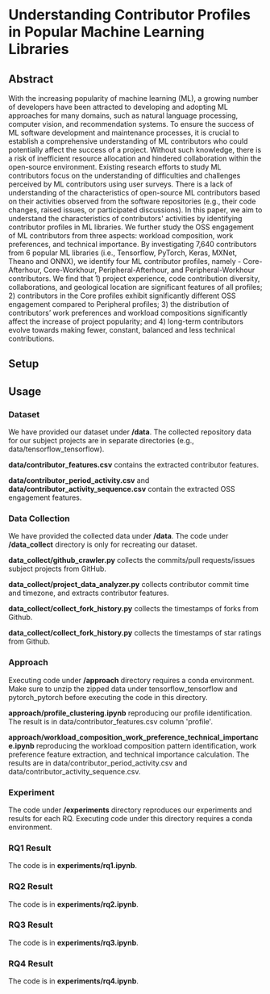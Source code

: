 # Understanding Contributor Profiles in Popular Machine Learning Libraries

## Abstract
With the increasing popularity of machine learning (ML), a growing number of developers have been attracted to developing and adopting ML approaches for many domains, such as natural language processing, computer vision, and recommendation systems. To ensure the success of ML software development and maintenance processes, it is crucial to establish a comprehensive understanding of ML contributors who could potentially affect the success of a project. Without such knowledge, there is a risk of inefficient resource allocation and hindered collaboration within the open-source environment. Existing research efforts to study ML contributors focus on the understanding of difficulties and challenges perceived by ML contributors using user surveys. There is a lack of understanding of the characteristics of open-source ML contributors based on their activities observed from the software repositories (e.g., their code changes, raised issues, or participated discussions). In this paper, we aim to understand the characteristics of contributors' activities by identifying contributor profiles in ML libraries. We further study the OSS engagement of ML contributors from three aspects: workload composition, work preferences, and technical importance. By investigating 7,640 contributors from 6 popular ML libraries (i.e., Tensorflow, PyTorch, Keras, MXNet, Theano and ONNX), we identify four ML contributor profiles, namely - Core-Afterhour, Core-Workhour, Peripheral-Afterhour, and Peripheral-Workhour contributors. We find that 1) project experience, code contribution diversity, collaborations, and geological location are significant features of all profiles; 2) contributors in the Core profiles exhibit significantly different OSS engagement compared to Peripheral profiles; 3) the distribution of contributors’ work preferences and workload compositions significantly affect the increase of project popularity; and 4) long-term contributors evolve towards making fewer, constant, balanced and less technical contributions.

## Setup
## Usage
### Dataset
We have provided our dataset under **/data**. The collected repository data for our subject projects are in separate directories (e.g., data/tensorflow_tensorflow). 

**data/contributor_features.csv** contains the extracted contributor features.

**data/contributor_period_activity.csv** and **data/contributor_activity_sequence.csv** contain the extracted OSS engagement features.

### Data Collection
We have provided the collected data under **/data**. The code under **/data_collect** directory is only for recreating our dataset.

**data_collect/github_crawler.py** collects the commits/pull requests/issues subject projects from GitHub.

**data_collect/project_data_analyzer.py** collects contributor commit time and timezone, and extracts contributor features.

**data_collect/collect_fork_history.py** collects the timestamps of forks from Github.

**data_collect/collect_fork_history.py** collects the timestamps of star ratings from Github.

### Approach
Executing code under **/approach** directory requires a conda environment. Make sure to unzip the zipped data under tensorflow_tensorflow and pytorch_pytorch before executing the code in this directory.

**approach/profile_clustering.ipynb** reproducing our profile identification. The result is in data/contributor_features.csv column 'profile'.

**approach/workload_composition_work_preference_technical_importance.ipynb** reproducing the workload composition pattern identification, work preference feature extraction, and technical importance calculation. The results are in data/contributor_period_activity.csv and data/contributor_activity_sequence.csv.

### Experiment
The code under **/experiments** directory reproduces our experiments and results for each RQ. Executing code under this directory requires a conda environment. 
### RQ1 Result
The code is in **experiments/rq1.ipynb**.
### RQ2 Result
The code is in **experiments/rq2.ipynb**.
### RQ3 Result
The code is in **experiments/rq3.ipynb**.
### RQ4 Result
The code is in **experiments/rq4.ipynb**.
